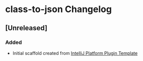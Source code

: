 <!-- Keep a Changelog guide -> https://keepachangelog.com -->

# class-to-json Changelog

## [Unreleased]
### Added
- Initial scaffold created from [IntelliJ Platform Plugin Template](https://github.com/JetBrains/intellij-platform-plugin-template)
